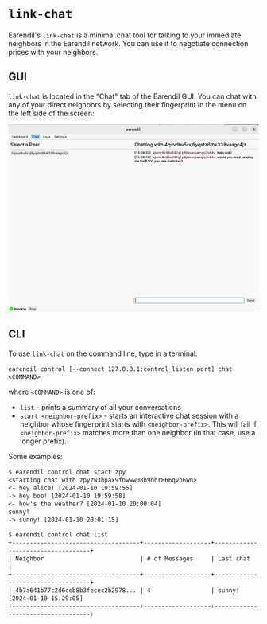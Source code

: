# `link-chat`

Earendil's `link-chat` is a minimal chat tool for talking to your immediate neighbors in the Earendil network. You can use it to negotiate connection prices with your neighbors.

## GUI
`link-chat` is located in the "Chat" tab of the Earendil GUI. You can chat with any of your direct neighbors by selecting their fingerprint in the menu on the left side of the screen:

![](../.gitbook/assets/gui-chat.png)

## CLI
To use `link-chat` on the command line, type in a terminal:

```!bash
earendil control [--connect 127.0.0.1:control_listen_port] chat <COMMAND>
```

where `<COMMAND>` is one of:
- `list` - prints a summary of all your conversations
- `start <neighbor-prefix>` - starts an interactive chat session with a neighbor whose fingerprint starts with `<neighbor-prefix>`. This will fail if `<neighbor-prefix>` matches more than one neighbor (in that case, use a longer prefix).

Some examples:

```!bash
$ earendil control chat start zpy
<starting chat with zpyzw3hpax9fnwww08h9bhr866qvh6wn>
<- hey alice! [2024-01-10 19:59:55]
-> hey bob! [2024-01-10 19:59:58]
<- how's the weather? [2024-01-10 20:00:04]
sunny!
-> sunny! [2024-01-10 20:01:15]

```

```!bash
$ earendil control chat list
+------------------------------------+-------------------+-----------------------------------+
| Neighbor                           | # of Messages     | Last chat                         |
+------------------------------------+-------------------+-----------------------------------+
| 4b7a641b77c2d6ceb8b3fecec2b2978... | 4                 | sunny! [2024-01-10 15:29:05]
+------------------------------------+-------------------+-----------------------------------+
```

